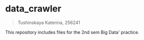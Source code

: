 # data_crawler

> Tushinskaya Katerina, 256241


This repository includes files for the 2nd sem Big Data' practice.
